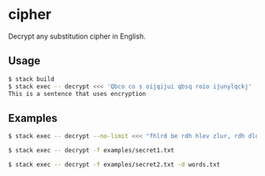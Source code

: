 # cipher

Decrypt any substitution cipher in English.

## Usage

```bash
$ stack build
$ stack exec -- decrypt <<< 'Qbco co s oijqijui qbsq roio ijunylqckj'
This is a sentence that uses encryption
```

## Examples

```bash
$ stack exec -- decrypt --no-limit <<< "fhlrd be rdh hlev zlur, rdh dluf zlur be xbmbgo lgf wgcybgo vcj acjxf sh ec kjad kcuh rdhg vcj'uh ybxxbgo rc sh."

$ stack exec -- decrypt -f examples/secret1.txt

$ stack exec -- decrypt -f examples/secret2.txt -d words.txt
```
